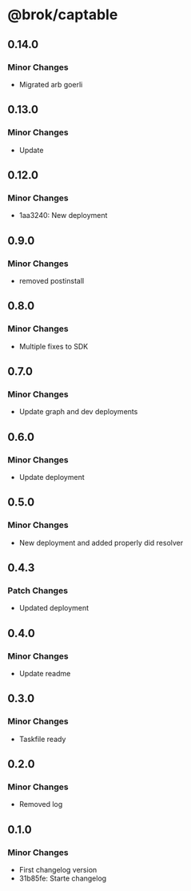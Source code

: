 # @brok/captable

## 0.14.0

### Minor Changes

- Migrated arb goerli

## 0.13.0

### Minor Changes

- Update

## 0.12.0

### Minor Changes

- 1aa3240: New deployment

## 0.9.0

### Minor Changes

- removed postinstall

## 0.8.0

### Minor Changes

- Multiple fixes to SDK

## 0.7.0

### Minor Changes

- Update graph and dev deployments

## 0.6.0

### Minor Changes

- Update deployment

## 0.5.0

### Minor Changes

- New deployment and added properly did resolver

## 0.4.3

### Patch Changes

- Updated deployment

## 0.4.0

### Minor Changes

- Update readme

## 0.3.0

### Minor Changes

- Taskfile ready

## 0.2.0

### Minor Changes

- Removed log

## 0.1.0

### Minor Changes

- First changelog version
- 31b85fe: Starte changelog
